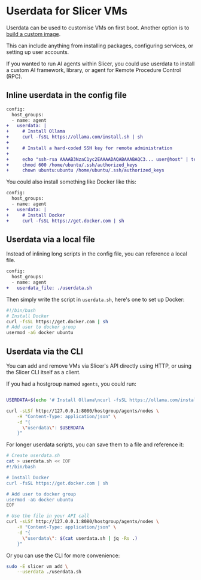 # Userdata for Slicer VMs

Userdata can be used to customise VMs on first boot. Another option is to [build a custom image](/tasks/custom-image).

This can include anything from installing packages, configuring services, or setting up user accounts.

If you wanted to run AI agents within Slicer, you could use userdata to install a custom AI framework, library, or agent for Remote Procedure Control (RPC).

## Inline userdata in the config file

```diff
config:
  host_groups:
  - name: agent
+   userdata: |
+     # Install Ollama
+     curl -fsSL https://ollama.com/install.sh | sh
+
+     # Install a hard-coded SSH key for remote administration
+
+     echo "ssh-rsa AAAAB3NzaC1yc2EAAAADAQABAAABAQC3... user@host" | tee -a /home/ubuntu/.ssh/authorized_keys
+     chmod 600 /home/ubuntu/.ssh/authorized_keys
+     chown ubuntu:ubuntu /home/ubuntu/.ssh/authorized_keys
```

You could also install something like Docker like this:

```diff
config:
  host_groups:
  - name: agent
+   userdata: |
+     # Install Docker
+     curl -fsSL https://get.docker.com | sh
```

## Userdata via a local file

Instead of inlining long scripts in the config file, you can reference a local file.

```diff
config:
  host_groups:
  - name: agent
+   userdata_file: ./userdata.sh
```

Then simply write the script in `userdata.sh`, here's one to set up Docker:

```bash
#!/bin/bash
# Install Docker
curl -fsSL https://get.docker.com | sh
# Add user to docker group
usermod -aG docker ubuntu
```

## Userdata via the CLI

You can add and remove VMs via Slicer's API directly using HTTP, or using the Slicer CLI itself as a client.

If you had a hostgroup named `agents`, you could run:

```bash

USERDATA=$(echo '# Install Ollama\ncurl -fsSL https://ollama.com/install.sh | sh' | jq -Rs .)

curl -sLSf http://127.0.0.1:8080/hostgroup/agents/nodes \
    -H "Content-Type: application/json" \
    -d "{
      \"userdata\": $USERDATA
    }"
```

For longer userdata scripts, you can save them to a file and reference it:

```bash
# Create userdata.sh
cat > userdata.sh << EOF
#!/bin/bash

# Install Docker
curl -fsSL https://get.docker.com | sh

# Add user to docker group
usermod -aG docker ubuntu
EOF

# Use the file in your API call
curl -sLSf http://127.0.0.1:8080/hostgroup/agents/nodes \
    -H "Content-Type: application/json" \
    -d "{
      \"userdata\": $(cat userdata.sh | jq -Rs .)
    }"
```

Or you can use the CLI for more convenience:

```bash
sudo -E slicer vm add \
    --userdata ./userdata.sh
```

